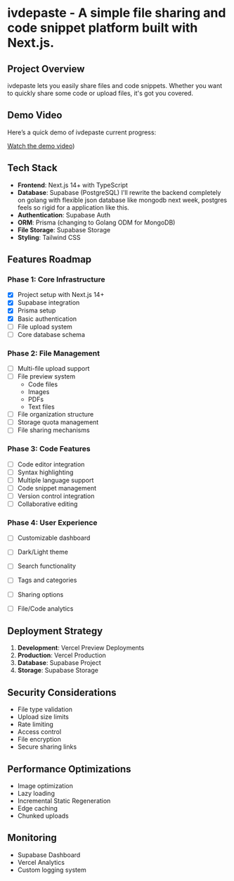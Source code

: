 # ivdepaste - A simple file sharing and code snippet platform built with Next.js.

## Project Overview
ivdepaste lets you easily share files and code snippets. Whether you want to quickly share some code or upload files, it's got you covered.

## Demo Video
Here’s a quick demo of ivdepaste current progress:

[Watch the demo video](https://youtu.be/axjPcAELuGw?si=XUlpyJ0umYweOd-J))

## Tech Stack
- **Frontend**: Next.js 14+ with TypeScript
- **Database**: Supabase (PostgreSQL) I'll rewrite the backend completely on golang with flexible json database like mongodb  next week, postgres feels so rigid for a application like this.
- **Authentication**: Supabase Auth
- **ORM**: Prisma (changing to Golang ODM for MongoDB)
- **File Storage**: Supabase Storage
- **Styling**: Tailwind CSS

## Features Roadmap

### Phase 1: Core Infrastructure
- [x] Project setup with Next.js 14+
- [x] Supabase integration
- [x] Prisma setup
- [x] Basic authentication
- [ ] File upload system
- [ ] Core database schema

### Phase 2: File Management
- [ ] Multi-file upload support
- [ ] File preview system
  - Code files
  - Images
  - PDFs
  - Text files
- [ ] File organization structure
- [ ] Storage quota management
- [ ] File sharing mechanisms

### Phase 3: Code Features
- [ ] Code editor integration
- [ ] Syntax highlighting
- [ ] Multiple language support
- [ ] Code snippet management
- [ ] Version control integration
- [ ] Collaborative editing

### Phase 4: User Experience
- [ ] Customizable dashboard
- [ ] Dark/Light theme
- [ ] Search functionality
- [ ] Tags and categories
- [ ] Sharing options
- [ ] File/Code analytics


## Deployment Strategy
1. **Development**: Vercel Preview Deployments
2. **Production**: Vercel Production
3. **Database**: Supabase Project
4. **Storage**: Supabase Storage

## Security Considerations
- File type validation
- Upload size limits
- Rate limiting
- Access control
- File encryption
- Secure sharing links

## Performance Optimizations
- Image optimization
- Lazy loading
- Incremental Static Regeneration
- Edge caching
- Chunked uploads

## Monitoring
- Supabase Dashboard
- Vercel Analytics
- Custom logging system


